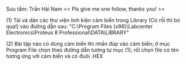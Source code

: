 Sưu tầm: Trần Hải Nam
<< Pls give me one follow, thanks you! >>

(1) Tải và dán các thư viện linh kiện cảm biến trong Library (Có rồi thì bỏ qua!) vào đường dẫn sau:
"C:\Program Files (x86)\Labcenter Electronics\Proteus 8 Professional\DATA\LIBRARY"

(2) Bài tập nào có dùng cảm biến thì nhấn đúp vào cảm biến; ở mục Program File chọn theo đường dẫn tương tự mục (1);
rồi chọn file có tên tương ứng với cảm biến và có đuôi .HEX
